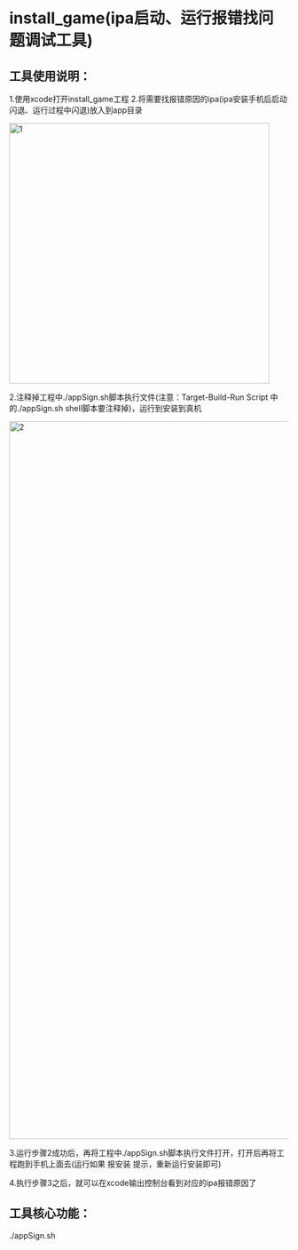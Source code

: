 # install_game(ipa启动、运行报错找问题调试工具)


## 工具使用说明：


1.使用xcode打开install_game工程
2.将需要找报错原因的ipa(ipa安装手机后启动闪退、运行过程中闪退)放入到app目录

<img width="469" alt="1" src="https://user-images.githubusercontent.com/19405301/160778640-03a32884-f8df-4e3e-b1b4-0da07c82b1a0.png">

2.注释掉工程中./appSign.sh脚本执行文件(注意：Target-Build-Run Script 中的./appSign.sh shell脚本要注释掉)，运行到安装到真机

<img width="1293" alt="2" src="https://user-images.githubusercontent.com/19405301/160780658-f4b1ce62-cf29-4d37-a666-b0f79f27fc6d.png">

3.运行步骤2成功后，再将工程中./appSign.sh脚本执行文件打开，打开后再将工程跑到手机上面去(运行如果 报安装 提示，重新运行安装即可)

4.执行步骤3之后，就可以在xcode输出控制台看到对应的ipa报错原因了




## 工具核心功能：
./appSign.sh




